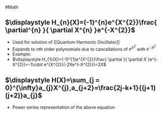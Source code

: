 #Math 
## $\displaystyle H_{n}(X)=(-1)^{n}e^{X^{2}}\frac{ \partial^{n}  }{ \partial X^{n} }e^{-X^{2}}$
* Used for solution of [[Quantum Harmonic Oscillator]]
* Expands to $\displaystyle n$th order polynomials due to cancellations of $\displaystyle e^{X^{2}}$ with $\displaystyle e^{-X^{2}}$
* Example:
* $\displaystyle H_{1}(X)=(-1)^{1}e^{X^{2}}\frac{ \partial  }{ \partial X }e^{-X^{2}}=-1\cdot e^{X^{2}}(-2Xe^{-X^{2}})=2X$
## $\displaystyle H(X)=\sum_{j = 0}^{\infty}a_{j}X^{j},a_{j+2}=\frac{2j-k+1}{(j+1)(j+2)}a_{j}$
* Power series representation of the above equation